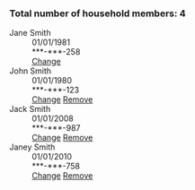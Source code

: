 <!-- Default -->
<div class="ontario-summary-list">
    <div class="ontario-summary-list-heading__container">
        <h3 class="ontario-summary-list__heading">Total number of household members: 4</h3>
    </div>
    <dl class="ontario-summary-list__container">
        <div class="ontario-summary-list__row">
            <dt class="ontario-summary-list__key">
                Jane Smith
            </dt>
            <dd class="ontario-summary-list__value">
                01/01/1981
            </dd>
            <dd class="ontario-summary-list__value">
                ***-***-258
            </dd>
            <dd class="ontario-summary-list-button__container">
                <a class="ontario-summary-list-change__button" href="#">
                    Change
                </a>
            </dd>
        </div>
        <div class="ontario-summary-list__row">
            <dt class="ontario-summary-list__key">
                John Smith
            </dt>
            <dd class="ontario-summary-list__value">
                01/01/1980
            </dd>
            <dd class="ontario-summary-list__value">
                ***-***-123
            </dd>
            <dd class="ontario-summary-list-button__container">
                <a class="ontario-summary-list-change__button" href="#">Change</a>
                <a class="ontario-summary-list-change__button" href="#">Remove</a>
            </dd>
        </div>
        <div class="ontario-summary-list__row">
            <dt class="ontario-summary-list__key">
                Jack Smith
            </dt>
            <dd class="ontario-summary-list__value">
                01/01/2008
            </dd>
            <dd class="ontario-summary-list__value">
                ***-***-987
            </dd>
            <dd class="ontario-summary-list-button__container">
                <a class="ontario-summary-list-change__button" href="#">Change</a>
                <a class="ontario-summary-list-change__button" href="#">Remove</a>
            </dd>
        </div>
        <div class="ontario-summary-list__row">
            <dt class="ontario-summary-list__key">
                Janey Smith
            </dt>
            <dd class="ontario-summary-list__value">
                01/01/2010
            </dd>
            <dd class="ontario-summary-list__value">
                ***-***-758
            </dd>
            <dd class="ontario-summary-list-button__container">
                <a class="ontario-summary-list-change__button" href="#">Change</a>
                <a class="ontario-summary-list-change__button" href="#">Remove</a>
            </dd>
        </div>
    </dl>
</div>